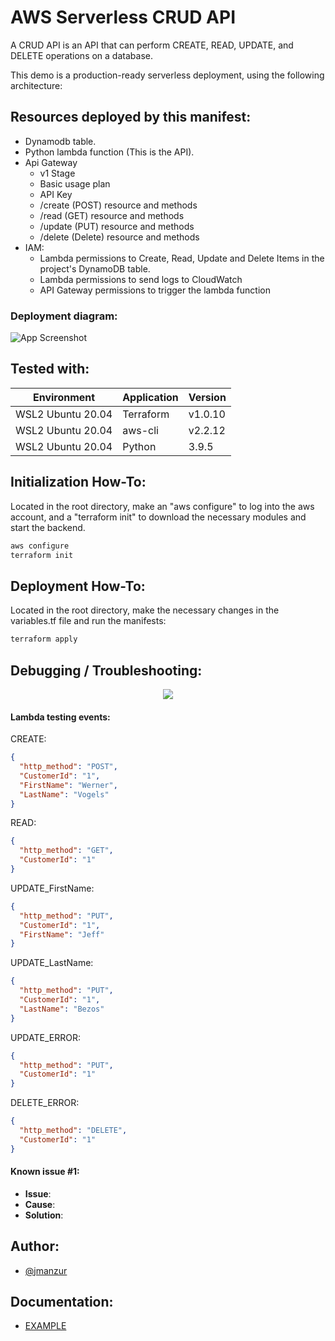 # AWS Serverless CRUD API

A CRUD API is an API that can perform CREATE, READ, UPDATE, and DELETE operations on a database.

This demo is a production-ready serverless deployment, using the following architecture:

## Resources deployed by this manifest:

- Dynamodb table.
- Python lambda function (This is the API).
- Api Gateway
  - v1 Stage
  - Basic usage plan
  - API Key
  - /create (POST) resource and methods
  - /read (GET) resource and methods
  - /update (PUT) resource and methods
  - /delete (Delete) resource and methods
- IAM:
  - Lambda permissions to Create, Read, Update and Delete Items in the project's DynamoDB table.
  - Lambda permissions to send logs to CloudWatch
  - API Gateway permissions to trigger the lambda function

### Deployment diagram:

![App Screenshot](https://1.bp.blogspot.com/-dBckAkI7Zqk/YX6t-NGdxLI/AAAAAAAAFuM/twv5vWzJTvoEIilQz3IuJxXt3e83tgP2gCLcBGAsYHQ/s16000/serverless-crud-api.drawio.png)

## Tested with: 

| Environment | Application | Version  |
| ----------------- |-----------|---------|
| WSL2 Ubuntu 20.04 | Terraform | v1.0.10 |
| WSL2 Ubuntu 20.04 | aws-cli | v2.2.12 |
| WSL2 Ubuntu 20.04 | Python | 3.9.5 |

## Initialization How-To:

Located in the root directory, make an "aws configure" to log into the aws account, and a "terraform init" to download the necessary modules and start the backend.

```bash
aws configure
terraform init
```

## Deployment How-To:

Located in the root directory, make the necessary changes in the variables.tf file and run the manifests:

```bash
terraform apply
```

## Debugging / Troubleshooting:

<div align="center">
    <img src="https://1.bp.blogspot.com/-b7YyMHGBZ08/YYFHdXDqH_I/AAAAAAAAFuY/TFO2pYNrCeEkfFVtI8WVDl2LHrpxlz-BwCLcBGAsYHQ/s16000/under_const.jpg"</img> 
</div>

#### Lambda testing events:

CREATE:
```json
{
  "http_method": "POST",
  "CustomerId": "1",
  "FirstName": "Werner",
  "LastName": "Vogels"
}
```

READ:
```json
{
  "http_method": "GET",
  "CustomerId": "1"
}
```

UPDATE_FirstName:
```json
{
  "http_method": "PUT",
  "CustomerId": "1",
  "FirstName": "Jeff"
}
```

UPDATE_LastName:
```json
{
  "http_method": "PUT",
  "CustomerId": "1",
  "LastName": "Bezos"
}
```

UPDATE_ERROR:
```json
{
  "http_method": "PUT",
  "CustomerId": "1"
}
```

DELETE_ERROR:
```json
{
  "http_method": "DELETE",
  "CustomerId": "1"
}
```

#### **Known issue #1**: 
 - **Issue**: 
- **Cause**: 
- **Solution**: 

## Author:

- [@jmanzur](https://github.com/JManzur)

## Documentation:

- [EXAMPLE](URL)